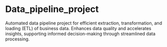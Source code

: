 # Data_pipeline_project
Automated data pipeline project for efficient extraction, transformation, and loading (ETL) of business data. Enhances data quality and accelerates insights, supporting informed decision-making through streamlined data processing.
